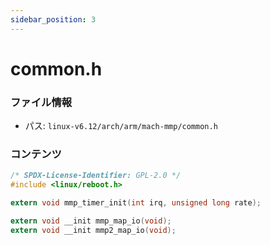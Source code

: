 ```yaml
---
sidebar_position: 3
---
```

# common.h

### ファイル情報

- パス: `linux-v6.12/arch/arm/mach-mmp/common.h`

### コンテンツ

```h
/* SPDX-License-Identifier: GPL-2.0 */
#include <linux/reboot.h>

extern void mmp_timer_init(int irq, unsigned long rate);

extern void __init mmp_map_io(void);
extern void __init mmp2_map_io(void);

```
